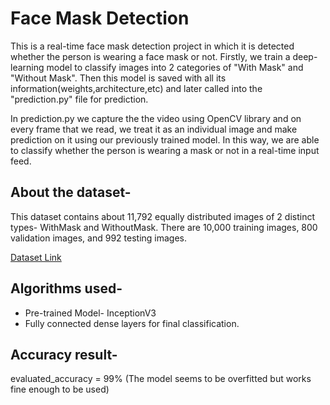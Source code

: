 # Face Mask Detection
This is a real-time face mask detection project in which it is detected whether the person is wearing a face mask or not. Firstly, we train a deep-learning model to classify images into 2 categories of "With Mask" and "Without Mask". Then this model is saved with all its information(weights,architecture,etc) and later called into the "prediction.py" file for prediction.

In prediction.py we capture the the video using OpenCV library and on every frame that we read, we treat it as an individual image and make prediction on it using our previously trained model. In this way, we are able to classify whether the person is wearing a mask or not in a real-time input feed.

## About the dataset-
This dataset contains about 11,792 equally distributed images of 2 distinct types- WithMask and WithoutMask. 
There are 10,000 training images, 800 validation images, and 992 testing images.

[Dataset Link](https://www.kaggle.com/ashishjangra27/face-mask-12k-images-dataset)

## Algorithms used-
* Pre-trained Model- InceptionV3
* Fully connected dense layers for final classification.

## Accuracy result-
evaluated_accuracy = 99%
(The model seems to be overfitted but works fine enough to be used)